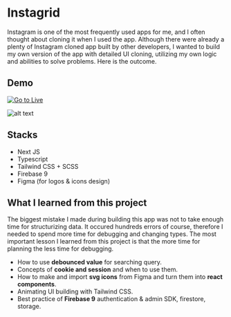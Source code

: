 # Instagrid

Instagram is one of the most frequently used apps for me, and I often thought about cloning it when I used the app. Although there were already a plenty of Instagram cloned app built by other developers, I wanted to build my own version of the app with detailed UI cloning, utilizing my own logic and abilities to solve problems. Here is the outcome.

## Demo

[![Go to Live](https://firebasestorage.googleapis.com/v0/b/instagrid-beafb.appspot.com/o/btn-link.svg?alt=media&token=2b3c5b08-9f84-4975-a3cc-150ce45c7f26)](https://instagrid.vercel.app/)

![alt text](demo.gif)

## Stacks
- Next JS
- Typescript 
- Tailwind CSS + SCSS
- Firebase 9
- Figma (for logos & icons design)

## What I learned from this project
The biggest mistake I made during building this app was not to take enough time for structurizing data. It occured hundreds errors of course, therefore I needed to spend more time for debugging and changing types. The most important lesson I learned from this project is that the more time for planning the less time for debugging. 

- How to use **debounced value** for searching query.
- Concepts of **cookie and session** and when to use them. 
- How to make and import **svg icons** from Figma and turn them into **react components**. 
- Animating UI building with Tailwind CSS.
- Best practice of **Firebase 9** authentication & admin SDK, firestore, storage.